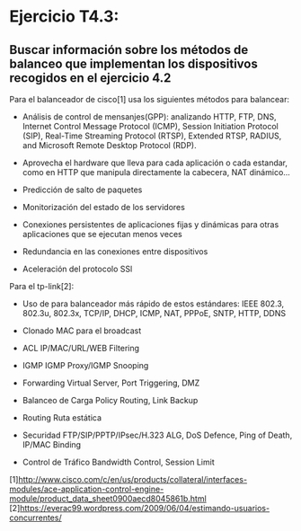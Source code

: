 # Ejercicio T4.3:
## Buscar información sobre los métodos de balanceo que implementan los dispositivos recogidos en el ejercicio 4.2

Para el balanceador de cisco[1] usa los siguientes métodos para balancear:

- Análisis de control de mensanjes(GPP): analizando HTTP, FTP, DNS, Internet Control Message Protocol (ICMP), Session Initiation Protocol (SIP), Real-Time Streaming Protocol (RTSP), Extended RTSP, RADIUS, and Microsoft Remote Desktop Protocol (RDP). 

- Aprovecha el hardware que lleva para cada aplicación o cada estandar, como en HTTP que manipula directamente la cabecera, NAT dinámico...

- Predicción de salto de paquetes

- Monitorización del estado de los servidores

- Conexiones persistentes de aplicaciones fijas y dinámicas para otras aplicaciones que se ejecutan menos veces

- Redundancia en las conexiones entre dispositivos

- Aceleración del protocolo SSl

Para el tp-link[2]:

- Uso de  para balanceador más rápido de estos estándares: IEEE 802.3, 802.3u, 802.3x, TCP/IP, DHCP, ICMP, NAT, PPPoE, SNTP, HTTP, DDNS 

- Clonado MAC para el broadcast

- ACL 	IP/MAC/URL/WEB Filtering

- IGMP 	IGMP Proxy/IGMP Snooping

- Forwarding 	Virtual Server, Port Triggering, DMZ

- Balanceo de Carga 	Policy Routing, Link Backup

- Routing 	Ruta estática

- Securidad 	FTP/SIP/PPTP/IPsec/H.323 ALG, DoS Defence, Ping of Death, IP/MAC Binding

- Control de Tráfico 	Bandwidth Control, Session Limit 

[1]http://www.cisco.com/c/en/us/products/collateral/interfaces-modules/ace-application-control-engine-module/product_data_sheet0900aecd8045861b.html
[2]https://everac99.wordpress.com/2009/06/04/estimando-usuarios-concurrentes/
